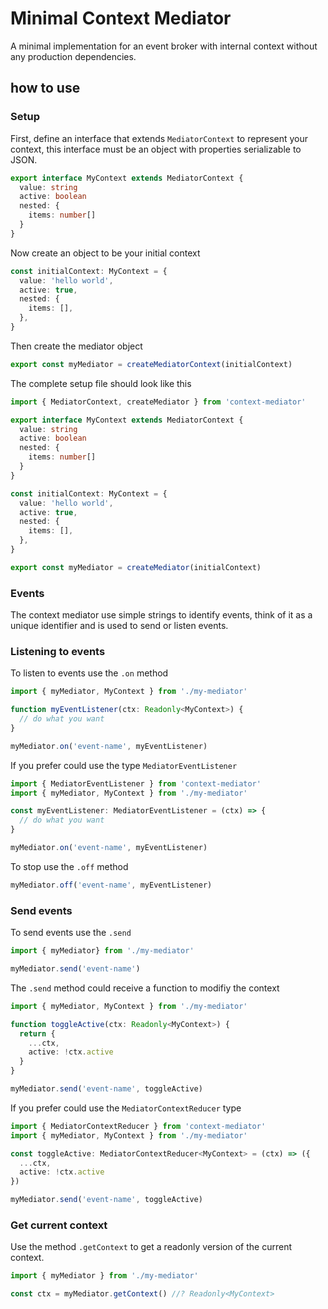 # Minimal Context Mediator

A minimal implementation for an event broker with internal context without any production dependencies.

## how to use

### Setup

First, define an interface that extends `MediatorContext` to represent your context, this interface must be an object with properties serializable to JSON.

```typescript
export interface MyContext extends MediatorContext {
  value: string
  active: boolean
  nested: {
    items: number[]
  }
}
```
Now create an object to be your initial context

```typescript
const initialContext: MyContext = {
  value: 'hello world',
  active: true,
  nested: {
    items: [],
  },
}
```

Then create the mediator object

```typescript
export const myMediator = createMediatorContext(initialContext)
```

The complete setup file should look like this

```typescript
import { MediatorContext, createMediator } from 'context-mediator'

export interface MyContext extends MediatorContext {
  value: string
  active: boolean
  nested: {
    items: number[]
  }
}

const initialContext: MyContext = {
  value: 'hello world',
  active: true,
  nested: {
    items: [],
  },
}

export const myMediator = createMediator(initialContext)
```

### Events

The context mediator use simple strings to identify events, think of it as a unique identifier and is used to send or listen events.

### Listening to events

To listen to events use the `.on` method

```typescript
import { myMediator, MyContext } from './my-mediator'

function myEventListener(ctx: Readonly<MyContext>) {
  // do what you want
}

myMediator.on('event-name', myEventListener)
```

If you prefer could use the type `MediatorEventListener`

```typescript
import { MediatorEventListener } from 'context-mediator'
import { myMediator, MyContext } from './my-mediator'

const myEventListener: MediatorEventListener = (ctx) => {
  // do what you want
}

myMediator.on('event-name', myEventListener)
```

To stop use the `.off` method

```typescript
myMediator.off('event-name', myEventListener)
```

### Send events

To send events use the `.send`

```typescript
import { myMediator} from './my-mediator'

myMediator.send('event-name')
```

The `.send` method could receive a function to modifiy the context

```typescript
import { myMediator, MyContext } from './my-mediator'

function toggleActive(ctx: Readonly<MyContext>) {
  return {
    ...ctx,
    active: !ctx.active
  }
}

myMediator.send('event-name', toggleActive)
```

If you prefer could use the `MediatorContextReducer` type

```typescript
import { MediatorContextReducer } from 'context-mediator'
import { myMediator, MyContext } from './my-mediator'

const toggleActive: MediatorContextReducer<MyContext> = (ctx) => ({
  ...ctx,
  active: !ctx.active
})

myMediator.send('event-name', toggleActive)
```

### Get current context

Use the method `.getContext` to get a readonly version of the current context.

```typescript
import { myMediator } from './my-mediator'

const ctx = myMediator.getContext() //? Readonly<MyContext>
```